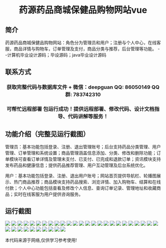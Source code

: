 <p><h1 align="center">药源药品商城保健品购物网站vue</h1></p>

## 简介
药源药品商城保健品购物网站：角色分为管理员和用户；注册与个人中心，在线客服，商品详情与购物车，订单管理及支付，商品分类与推荐，后台管理等功能。    --计算机毕业设计源码；毕设源码；java毕业设计源码


## 联系方式
<p><h3 align="center">获取完整代码与数据库文件 + 微信：deepguan QQ: 86050149 QQ群: 783742310</h3></p>
<p><h3 align="center">可帮忙远程部署 包运行成功！提供远程部署、修改代码、设计文档指导、代码讲解等服务！</h3></p>

## 功能介绍（完整见运行截图）
管理员：基本功能包括登录、注册、退出管理账号；后台支持药品分类管理、用户管理、订单管理和系统设置；商品管理涵盖信息添加、分类、修改和删除功能；订单模块可查看订单详情及管理未支付、已支付、已完成和退款订单；资讯模块支持发布药品和健康信息；提供药品推荐管理、用户互动管理及后台系统优化。

用户：基本功能包括登录、注册、退出用户账号；网站首页提供导航栏、轮播图展示、热门商品推荐；商品模块支持药品搜索、浏览详情、加入购物车、结算和在线付款；个人中心功能包括查看及修改个人信息、查询订单记录、管理地址和收藏商品；实时在线客服为用户提供咨询服务。


## 运行截图
![](https://bs-1329754181.cos.ap-shanghai.myqcloud.com/ssm/YaoYuanMedicineMallHealthProductsShoppingWebsite/img/001.jpg)
![](https://bs-1329754181.cos.ap-shanghai.myqcloud.com/ssm/YaoYuanMedicineMallHealthProductsShoppingWebsite/img/002.jpg)
![](https://bs-1329754181.cos.ap-shanghai.myqcloud.com/ssm/YaoYuanMedicineMallHealthProductsShoppingWebsite/img/003.jpg)
![](https://bs-1329754181.cos.ap-shanghai.myqcloud.com/ssm/YaoYuanMedicineMallHealthProductsShoppingWebsite/img/004.jpg)
![](https://bs-1329754181.cos.ap-shanghai.myqcloud.com/ssm/YaoYuanMedicineMallHealthProductsShoppingWebsite/img/005.jpg)
![](https://bs-1329754181.cos.ap-shanghai.myqcloud.com/ssm/YaoYuanMedicineMallHealthProductsShoppingWebsite/img/006.jpg)
![](https://bs-1329754181.cos.ap-shanghai.myqcloud.com/ssm/YaoYuanMedicineMallHealthProductsShoppingWebsite/img/007.jpg)
![](https://bs-1329754181.cos.ap-shanghai.myqcloud.com/ssm/YaoYuanMedicineMallHealthProductsShoppingWebsite/img/008.jpg)
![](https://bs-1329754181.cos.ap-shanghai.myqcloud.com/ssm/YaoYuanMedicineMallHealthProductsShoppingWebsite/img/009.jpg)
![](https://bs-1329754181.cos.ap-shanghai.myqcloud.com/ssm/YaoYuanMedicineMallHealthProductsShoppingWebsite/img/010.jpg)
![](https://bs-1329754181.cos.ap-shanghai.myqcloud.com/ssm/YaoYuanMedicineMallHealthProductsShoppingWebsite/img/011.jpg)
![](https://bs-1329754181.cos.ap-shanghai.myqcloud.com/ssm/YaoYuanMedicineMallHealthProductsShoppingWebsite/img/012.jpg)
![](https://bs-1329754181.cos.ap-shanghai.myqcloud.com/ssm/YaoYuanMedicineMallHealthProductsShoppingWebsite/img/013.jpg)
![](https://bs-1329754181.cos.ap-shanghai.myqcloud.com/ssm/YaoYuanMedicineMallHealthProductsShoppingWebsite/img/014.jpg)
![](https://bs-1329754181.cos.ap-shanghai.myqcloud.com/ssm/YaoYuanMedicineMallHealthProductsShoppingWebsite/img/015.jpg)
![](https://bs-1329754181.cos.ap-shanghai.myqcloud.com/ssm/YaoYuanMedicineMallHealthProductsShoppingWebsite/img/016.jpg)
![](https://bs-1329754181.cos.ap-shanghai.myqcloud.com/ssm/YaoYuanMedicineMallHealthProductsShoppingWebsite/img/017.jpg)
![](https://bs-1329754181.cos.ap-shanghai.myqcloud.com/ssm/YaoYuanMedicineMallHealthProductsShoppingWebsite/img/018.jpg)
![](https://bs-1329754181.cos.ap-shanghai.myqcloud.com/ssm/YaoYuanMedicineMallHealthProductsShoppingWebsite/img/019.jpg)
![](https://bs-1329754181.cos.ap-shanghai.myqcloud.com/ssm/YaoYuanMedicineMallHealthProductsShoppingWebsite/img/020.jpg)
![](https://bs-1329754181.cos.ap-shanghai.myqcloud.com/ssm/YaoYuanMedicineMallHealthProductsShoppingWebsite/img/021.jpg)
![](https://bs-1329754181.cos.ap-shanghai.myqcloud.com/ssm/YaoYuanMedicineMallHealthProductsShoppingWebsite/img/022.jpg)
![](https://bs-1329754181.cos.ap-shanghai.myqcloud.com/ssm/YaoYuanMedicineMallHealthProductsShoppingWebsite/img/023.jpg)
![](https://bs-1329754181.cos.ap-shanghai.myqcloud.com/ssm/YaoYuanMedicineMallHealthProductsShoppingWebsite/img/024.jpg)
![](https://bs-1329754181.cos.ap-shanghai.myqcloud.com/ssm/YaoYuanMedicineMallHealthProductsShoppingWebsite/img/025.jpg)
![](https://bs-1329754181.cos.ap-shanghai.myqcloud.com/ssm/YaoYuanMedicineMallHealthProductsShoppingWebsite/img/026.jpg)
![](https://bs-1329754181.cos.ap-shanghai.myqcloud.com/ssm/YaoYuanMedicineMallHealthProductsShoppingWebsite/img/027.jpg)
![](https://bs-1329754181.cos.ap-shanghai.myqcloud.com/ssm/YaoYuanMedicineMallHealthProductsShoppingWebsite/img/028.jpg)
![](https://bs-1329754181.cos.ap-shanghai.myqcloud.com/ssm/YaoYuanMedicineMallHealthProductsShoppingWebsite/img/029.jpg)
![](https://bs-1329754181.cos.ap-shanghai.myqcloud.com/ssm/YaoYuanMedicineMallHealthProductsShoppingWebsite/img/030.jpg)
![](https://bs-1329754181.cos.ap-shanghai.myqcloud.com/ssm/YaoYuanMedicineMallHealthProductsShoppingWebsite/img/031.jpg)
![](https://bs-1329754181.cos.ap-shanghai.myqcloud.com/ssm/YaoYuanMedicineMallHealthProductsShoppingWebsite/img/032.jpg)
![](https://bs-1329754181.cos.ap-shanghai.myqcloud.com/ssm/YaoYuanMedicineMallHealthProductsShoppingWebsite/img/033.jpg)
![](https://bs-1329754181.cos.ap-shanghai.myqcloud.com/ssm/YaoYuanMedicineMallHealthProductsShoppingWebsite/img/034.jpg)
![](https://bs-1329754181.cos.ap-shanghai.myqcloud.com/ssm/YaoYuanMedicineMallHealthProductsShoppingWebsite/img/035.jpg)

<p>本代码来源于网络,仅供学习参考使用!</p>
